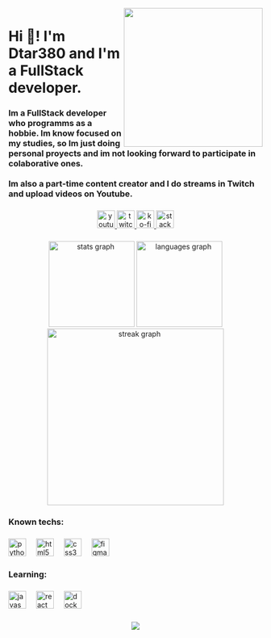 <br clear="both">

<img align="right" height="275" src="https://avatars.githubusercontent.com/u/58855510?v=4"  />

###

<h1 align="left">Hi 👋! I'm Dtar380 and I'm a FullStack developer.</h1>

###

<h3 align="left">Im a FullStack developer who programms as a hobbie. Im know focused on my studies, so Im just doing personal proyects and im not looking forward to participate in colaborative ones.<br> <br>Im also a part-time content creator and I do streams in Twitch and upload videos on Youtube.</h3>

###

<div align="center">
  <a href="https://youtube.com/@dtar380" target="_blank">
    <img src="https://img.shields.io/static/v1?message=Youtube&logo=youtube&label=&color=FF0000&logoColor=white&labelColor=000000&style=flat" height="35" alt="youtube logo"  />
  </a>
  <a href="https://twitch.tv/dtar380_yt" target="_blank">
    <img src="https://img.shields.io/static/v1?message=Twitch&logo=twitch&label=&color=9146FF&logoColor=white&labelColor=000000&style=flat" height="35" alt="twitch logo"  />
  </a>
  <a href="https://ko-fi.com/dtar380" target="_blank">
    <img src="https://img.shields.io/static/v1?message=Ko-fi&logo=ko-fi&label=&color=29ABE0&logoColor=white&labelColor=000000&style=flat" height="35" alt="ko-fi logo"  />
  </a>
  <a href="https://stackoverflow.com/users/22178227/dtar380" target="_blank">
    <img src="https://img.shields.io/static/v1?message=Stackoverflow&logo=stackoverflow&label=&color=FF9800&logoColor=white&labelColor=000000&style=flat" height="35" alt="stackoverflow logo"  />
  </a>
</div>

###

<div align="center">
  <img src="https://github-readme-stats.vercel.app/api?username=Dtar380&hide_title=false&hide_rank=false&show_icons=true&include_all_commits=true&count_private=false&disable_animations=false&theme=dark&locale=en&hide_border=true" height="170" alt="stats graph"  />
  <img src="https://github-readme-stats.vercel.app/api/top-langs?username=Dtar380&locale=en&hide_title=false&layout=compact&card_width=320&langs_count=10&theme=dark&hide_border=true" height="170" alt="languages graph"  />
  <img src="https://streak-stats.demolab.com?user=Dtar380&locale=en&mode=weekly&theme=dark&hide_border=true&border_radius=10" height="350" alt="streak graph"  />
</div>

###

<h3 align="left">Known techs:</h3>

###

<div align="left">
  <img src="https://cdn.jsdelivr.net/gh/devicons/devicon/icons/python/python-original.svg" height="35" alt="python logo"  />
  <img width="12" />
  <img src="https://cdn.jsdelivr.net/gh/devicons/devicon/icons/html5/html5-plain-wordmark.svg" height="35" alt="html5 logo"  />
  <img width="12" />
  <img src="https://cdn.jsdelivr.net/gh/devicons/devicon/icons/css3/css3-plain-wordmark.svg" height="35" alt="css3 logo"  />
  <img width="12" />
  <img src="https://cdn.jsdelivr.net/gh/devicons/devicon/icons/figma/figma-original.svg" height="35" alt="figma logo"  />
</div>

###

<h3 align="left">Learning:</h3>

###

<div align="left">
  <img src="https://cdn.jsdelivr.net/gh/devicons/devicon/icons/javascript/javascript-plain.svg" height="35" alt="javascript logo"  />
  <img width="12" />
  <img src="https://cdn.jsdelivr.net/gh/devicons/devicon/icons/react/react-original.svg" height="35" alt="react logo"  />
  <img width="12" />
  <img src="https://cdn.jsdelivr.net/gh/devicons/devicon/icons/docker/docker-plain-wordmark.svg" height="35" alt="docker logo"  />
</div>

###

<div align="center">
  <img src="https://visitor-badge.laobi.icu/badge?page_id=Dtar380.Dtar380&left_color=black"  />
</div>

###
<!---
Dtar380/Dtar380 is a ✨ special ✨ repository because its `README.md` (this file) appears on your GitHub profile.
You can click the Preview link to take a look at your changes.
--->
